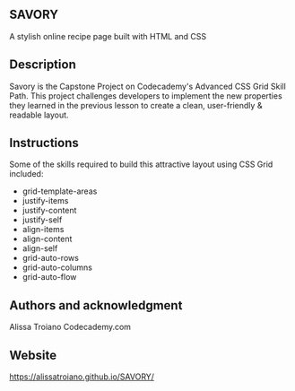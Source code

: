 ## SAVORY
A stylish online recipe page built with HTML and CSS

## Description
Savory is the Capstone Project on Codecademy's Advanced CSS Grid Skill Path. This project challenges developers to implement the new properties they learned in the previous lesson to create a clean, user-friendly & readable layout.

## Instructions
Some of the skills required to build this attractive layout using CSS Grid included:
  - grid-template-areas
  - justify-items
  - justify-content
  - justify-self 
  - align-items
  - align-content 
  - align-self
  - grid-auto-rows
  - grid-auto-columns
  - grid-auto-flow
  
## Authors and acknowledgment
Alissa Troiano
Codecademy.com

## Website
https://alissatroiano.github.io/SAVORY/
